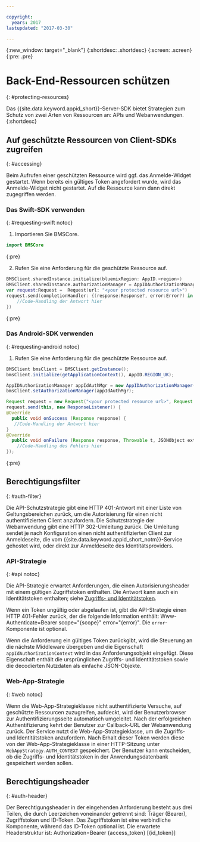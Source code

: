 ```yaml
---

copyright:
  years: 2017
lastupdated: "2017-03-30"

---
```


{:new_window: target="_blank"}
{:shortdesc: .shortdesc}
{:screen: .screen}
{:pre: .pre}

# Back-End-Ressourcen schützen
{: #protecting-resources}

Das {{site.data.keyword.appid_short}}-Server-SDK bietet Strategien zum Schutz von zwei Arten von Ressourcen an: APIs und Webanwendungen.
{:shortdesc}


## Auf geschützte Ressourcen von Client-SDKs zugreifen
{: #accessing}

Beim Aufrufen einer geschützten Ressource wird ggf. das Anmelde-Widget gestartet. Wenn bereits ein gültiges Token angefordert wurde, wird das Anmelde-Widget nicht gestartet. Auf die Ressource kann dann direkt zugegriffen werden.


### Das Swift-SDK verwenden
{: #requesting-swift notoc}

1. Importieren Sie BMSCore.

  ```swift
  import BMSCore
  ```
  {:pre}

2. Rufen Sie eine Anforderung für die geschützte Ressource auf.

  ```swift
  BMSClient.sharedInstance.initialize(bluemixRegion: AppID.<region>)
  BMSClient.sharedInstance.authorizationManager = AppIDAuthorizationManager(appid:AppID.sharedInstance)
  var request:Request =  Request(url: "<your protected resource url>")
  request.send(completionHandler: {(response:Response?, error:Error?) in
      //Code-Handling der Antwort hier
  })
  ```
  {:pre}


### Das Android-SDK verwenden
{: #requesting-android notoc}

1. Rufen Sie eine Anforderung für die geschützte Ressource auf.

  ```java
  BMSClient bmsClient = BMSClient.getInstance();
  bmsClient.initialize(getApplicationContext(), AppID.REGION_UK);

  AppIDAuthorizationManager appIdAuthMgr = new AppIDAuthorizationManager(AppID.getInstance())
  bmsClient.setAuthorizationManager(appIdAuthMgr);

  Request request = new Request("<your protected resource url>", Request.GET);
  request.send(this, new ResponseListener() {
  @Override
	public void onSuccess (Response response) {
     //Code-Handling der Antwort hier
  }
  @Override
	public void onFailure (Response response, Throwable t, JSONObject extendedInfo) {
      //Code-Handling des Fehlers hier
  });
  ```
  {:pre}



## Berechtigungsfilter
{: #auth-filter}

Die API-Schutzstrategie gibt eine HTTP 401-Antwort mit einer Liste von Geltungsbereichen zurück, um die Autorisierung für einen nicht authentifizierten Client anzufordern. Die Schutzstrategie der Webanwendung gibt eine HTTP 302-Umleitung zurück. Die Umleitung sendet je nach Konfiguration einen nicht authentifizierten Client zur Anmeldeseite, die vom {{site.data.keyword.appid_short_notm}}-Service gehostet wird, oder direkt zur Anmeldeseite des Identitätsproviders.



### API-Strategie
{: #api notoc}

Die API-Strategie erwartet Anforderungen, die einen Autorisierungsheader mit einem gültigen Zugriffstoken enthalten. Die Antwort kann auch ein Identitätstoken enthalten; siehe [Zugriffs- und Identitätstoken](/docs/services/appid/about.html#acess-and-identity).

Wenn ein Token ungültig oder abgelaufen ist, gibt die API-Strategie einen HTTP 401-Fehler zurück, der die folgende Information enthält: Www-Authenticate=Bearer scope="{scope}" error="{error}". Die `error`-Komponente ist optional.

Wenn die Anforderung ein gültiges Token zurückgibt, wird die Steuerung an die nächste Middleware übergeben und die Eigenschaft `appIdAuthorizationContext` wird in das Anforderungsobjekt eingefügt. Diese Eigenschaft enthält die ursprünglichen Zugriffs- und Identitätstoken sowie die decodierten Nutzdaten als einfache JSON-Objekte.


### Web-App-Strategie
{: #web notoc}

Wenn die Web-App-Strategieklasse nicht authentifizierte Versuche, auf geschützte Ressourcen zuzugreifen, aufdeckt, wird der Benutzerbrowser zur Authentifizierungsseite automatisch umgeleitet. Nach der erfolgreichen Authentifizierung kehrt der Benutzer zur Callback-URL der Webanwendung zurück. Der Service nutzt die Web-App-Strategieklasse, um die Zugriffs- und Identitätstoken anzufordern. Nach Erhalt dieser Token werden diese von der Web-App-Strategieklasse in einer HTTP-Sitzung unter `WebAppStrategy.AUTH_CONTEXT` gespeichert. Der Benutzer kann entscheiden, ob die Zugriffs- und Identitätstoken in der Anwendungsdatenbank gespeichert werden sollen.

## Berechtigungsheader
{: #auth-header}

Der Berechtigungsheader in der eingehenden Anforderung besteht aus drei Teilen, die durch Leerzeichen voneinander getrennt sind: Träger (Bearer), Zugriffstoken und ID-Token. Das Zugriffstoken ist eine verbindliche Komponente, während das ID-Token optional ist. Die erwartete Headerstruktur ist: Authorization=Bearer {access_token} [{id_token}]
